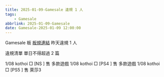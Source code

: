 ```yaml
---
title: 2025-01-09-Gamesale 違規 1 人
tags:
    - Gamesale
abbrlink: 2025-01-09-Gamesale
date: Gamesale-2025-01-09 12:00:00
---
```

Gamesale 板 [板規連結](https://www.ptt.cc/bbs/Gossiping/M.1637425085.A.07D.html)
昨天違規 1 人
<!-- more -->

違規清單
單日不得超過 2 篇

1/08 kothoi □ [NS  ] 售 多款遊戲
1/08 kothoi □ [PS4 ] 售 多款遊戲
1/08 kothoi □ [PS5 ] 售 萊莎3